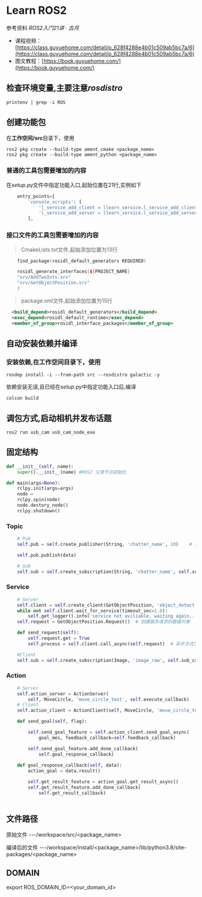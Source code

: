# Learn ROS2

参考资料 *ROS2入门21讲 · 古月*

- 课程视频：[https://class.guyuehome.com/detail/p_628f4288e4b01c509ab5bc7a/6](https://class.guyuehome.com/detail/p_628f4288e4b01c509ab5bc7a/6)
- 图文教程：[https://book.guyuehome.com/](https://book.guyuehome.com/)

## 检查环境变量,主要注意*rosdistro*

```Shell
printenv | grep -i ROS
```

## 创建功能包

在**工作空间/src**目录下，使用

```Shell
ros2 pkg create --build-type ament_cmake <package_name>
ros2 pkg create --build-type ament_python <package_name>
```

### 普通的工具包需要增加的内容

在*setup.py*文件中指定功能入口,起始位置在21行,实例如下

```Python
    entry_points={
        'console_scripts': [
            'l_service_add_client = llearn_service.l_service_add_client:main',
            'l_service_add_server = llearn_service.l_service_add_server:main',
        ],
```

### 接口文件的工具包需要增加的内容

> CmakeLists.txt文件,起始添加位置为13行

```C++
    find_package(rosidl_default_generators REQUIRED)

    rosidl_generate_interfaces(${PROJECT_NAME}
    "srv/AddTwoInts.srv"
    "srv/GetObjectPosition.srv"
    )
```

> package.xml文件,起始添加位置为15行

```XML
  <build_depend>rosidl_default_generators</build_depend>
  <exec_depend>rosidl_default_runtime</exec_depend>
  <member_of_group>rosidl_interface_packages</member_of_group>
```

## 自动安装依赖并编译

### 安装依赖,在**工作空间**目录下，使用

```Shell
rosdep install -i --from-path src --rosdistro galactic -y
```

依赖安装无误,且已经在*setup.py*中指定功能入口后,编译

```Shell
colcon build
```

## 调包方式,启动相机并发布话题

```Shell
ros2 run usb_cam usb_cam_node_exe
```

## 固定结构

```Python
def __init__(self, name):
    super().__init__(name) #ROS2 父类节点初始化

def main(args=None):
    rclpy.init(args=args)
    node = 
    rclpy.spin(node)
    node.destory_node()
    rclpy.shutdown()
```

### Topic

```Python
    # Pub
    self.pub = self.create_publisher(String, 'chatter_name', 10)    # 创建发布者对象（消息类型，话题名，队列长度）

    self.pub.publish(data)

    # Sub
    self.sub = self.create_subscription(String, 'chatter_name', self.sub_call, 10)      # 创建接收者对象（消息类型，话题名，回调函数，队列长度）
```

### Service

```Python
    # Server
    self.client = self.create_client(GetObjectPosition, 'object_detect')
    while not self.client.wait_for_service(timeout_sec=1.0):
        self.get_logger().info('service not aviliable, waiting again...')   # 循环等待服务器启动成功
    self.request = GetObjectPosition.Request()  # 创建服务请求的数据对象

    def send_request(self):
        self.request.get = True
        self.process = self.client.call_async(self.request)  # 异步方式发送服务请求

    #Client
    self.sub = self.create_subscription(Image, 'image_raw', self.sub_call, 10)      # 创建接收者对象（消息类型，话题名，回调函数，队列长度）
```

### Action

```Python
    # Server
    self.action_server = ActionServer(
        self, MoveCircle, 'move_circle_test', self.execute_callback)
    # Client
    self.action_client = ActionClient(self, MoveCircle, 'move_circle_test')

    def send_goal(self, flag):                                          # 发送目标动作的函数

        self.send_goal_feature = self.action_client.send_goal_async(
            goal_mes, feedback_callback=self.feedback_callback)         # 处理周期反馈消息的回调函数

        self.send_goal_feature.add_done_callback(
            self.goal_response_callback) 
            
    def goal_response_callback(self, data):
        action_goal = data.result()                                     # 接收动作的结果

        self.get_result_feature = action_goal.get_result_async()        # 异步获取动作最终执行的结果反馈
        self.get_result_feature.add_done_callback(
            self.get_result_callback)                                   # 设置一个收到最终结果的回调函数
     
```

## 文件路径

原始文件
---/workspace/src/<package_name>

编译后的文件
---/workspace/install/<package_name>/lib/python3.8/site-packages/<package_name>

## DOMAIN

export ROS_DOMAIN_ID=<your_domain_id>
